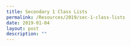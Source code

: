 ```yaml
---
title: Secondary 1 Class Lists
permalink: /Resources/2019/sec-1-class-lists
date: 2019-01-04
layout: post
description: ""
---
```

